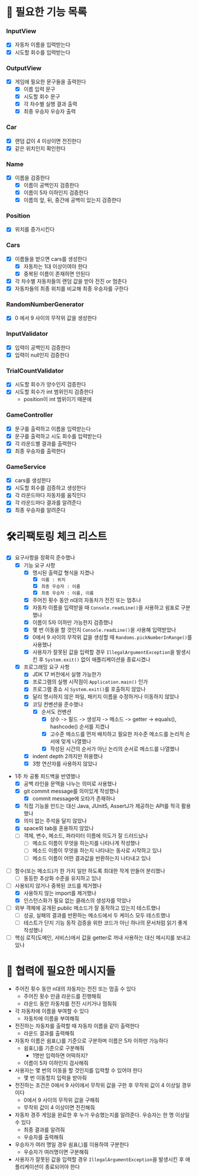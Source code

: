 # 📌 필요한 기능 목록
### InputView
- [x] 자동차 이름을 입력받는다
- [x] 시도할 회수를 입력받는다
### OutputView
- [x] 게임에 필요한 문구들을 출력한다
  - [x] 이름 입력 문구
  - [x] 시도할 회수 문구
  - [x] 각 차수별 실행 결과 출력
  - [x] 최종 우승자 우승자 출력
### Car
- [x] 랜덤 값이 4 이상이면 전진한다
- [x] 같은 위치인지 확인한다
### Name
- [x] 이름을 검증한다
  - [x] 이름이 공백인지 검증한다 
  - [x] 이름이 5자 이하인지 검증한다
  - [x] 이름의 앞, 뒤, 중간에 공백이 있는지 검증한다
### Position
- [x] 위치를 증가시킨다
### Cars
- [x] 이름들을 받으면 cars를 생성한다
  - [x] 자동차는 1대 이상이여야 한다
  - [x] 중복된 이름이 존재하면 안된다
- [x] 각 차수별 자동차들의 랜덤 값을 받아 전진 or 멈춘다
- [x] 자동차들의 최종 위치를 비교해 최종 우승자를 구한다
### RandomNumberGenerator
- [x] 0 에서 9 사이의 무작위 값을 생성한다
### InputValidator
- [x] 입력이 공백인지 검증한다
- [x] 입력이 null인지 검증한다
### TrialCountValidator
- [x] 시도할 회수가 양수인지 검증한다
- [x] 시도할 회수가 int 범위인지 검증한다
  - position이 int 범위이기 때문에
### GameController
- [x] 문구를 출력하고 이름을 입력받는다
- [x] 문구를 출력하고 시도 회수를 입력받는다
- [x] 각 라운드별 결과를 출력한다
- [x] 최종 우승자를 출력한다
### GameService
- [x] cars를 생성한다
- [x] 시도할 회수를 검증하고 생성한다
- [x] 각 라운드마다 자동차를 움직인다
- [x] 각 라운드마다 결과를 알려준다
- [x] 최종 우승자를 알려준다

# 🛠️리팩토링 체크 리스트
- [x] 요구사항을 정확히 준수했나
  - [x] 기능 요구 사항
    - [x] 명시된 출력값 형식을 지켰나
      - [x] `이름 : 위치`
      - [x] `최종 우승자 : 이름`
      - [x] `최종 우승자 : 이름, 이름`
    - [x] 주어진 횟수 동안 n대의 자동차가 전진 또는 멈추나
    - [x] 자동차 이름을 입력받을 때 `Console.readLine()`을 사용하고 쉼표로 구분했나
    - [x] 이름이 5자 이하만 가능한지 검증했나
    - [x] 몇 번 이동을 할 것인지 `Console.readLine()`을 사용해 입력받았나
    - [x] 0에서 9 사이의 무작위 값을 생성할 때 `Randoms.pickNumberInRange()`를 사용했나
    - [x] 사용자가 잘못된 값을 입력할 경우 `IllegalArgumentException`을 발생시킨 후 `System.exit()` 없이 애플리케이션을 종료시켰나
  - [x] 프로그래밍 요구 사항
    - [x] JDK 17 버전에서 실행 가능한가
    - [x] 프로그램의 실행 시작점이 `Application.main()` 인가
    - [x] 프로그램 종쇼 시 `System.exit()`를 호출하지 않았나
    - [x] 달리 명시하지 않은 파일, 패키지 이름을 수정하거나 이동하지 않았나
    - [x] 코딩 컨벤션을 준수했나
      - [x] 순서도 컨벤션
        - [x] 상수 -> 필드 -> 생성자 -> 메소드 -> getter -> equals(), hashcode() 순서를 지켰나
        - [x] 고수준 메소드를 먼저 배치하고 필요한 저수준 메소드를 논리적 순서에 맞게 나열했나
        - [x] 작성된 시간의 순서가 아닌 논리의 순서로 메소드를 나열했나
    - [x] indent depth 2까지만 허용했나
    - [x] 3항 연산자를 사용하지 않았나

- 1주 차 공통 피드백을 반영했나
  - [x] 공백 라인을 문맥을 나누는 의미로 사용했나
  - [x] git commit message를 의미있게 작성했나
    - [x] commit message에 오타가 존재하나
  - [x] 직접 기능을 만드는 대신 Java, JUnit5, AssertJ가 제공하는 API를 적극 활용했나
  - [x] 의미 없는 주석을 달지 않았나
  - [x] space와 tab을 혼용하지 않았나
  - [ ] 객체, 변수, 메소드, 파라미터 이름에 의도가 잘 드러드났나
    - [ ] 메소드 이름이 무엇을 하는지를 나타나게 작성했나
    - [ ] 메소드 이름이 무엇을 하는지 나타내는 동사로 시작하고 있나
    - [ ] 메소드 이름이 어떤 결과값을 반환하는지 나타내고 있나

- [ ] 함수(또는 메소드)가 한 가지 일만 하도록 최대한 작게 만들어 분리했나
  - [ ] 동등한 추상화 수준을 유지하고 있나
- [ ] 사용되지 않거나 중복된 코드를 제거했나
  - [x] 사용하지 않는 import를 제거했나
  - [x] 인스턴스화가 필요 없는 클래스의 생성자를 막았나
- [ ] 외부 객체에 공개된 public 메소드가 잘 동작하고 있는지 테스트했나
  - [ ] 성공, 실패의 결과를 반환하는 메소드에서 두 케이스 모두 테스트했나
  - [ ] 테스트가 단지 기능 동작 검증을 위한 코드가 아닌 하나의 문서처럼 읽기 좋게 작성했나
- [ ] 핵심 로직(도메인, 서비스)에서 값을 getter로 꺼내 사용하는 대신 메시지를 보내고 있나

# 📌 협력에 필요한 메시지들
- 주어진 횟수 동안 n대의 자동차는 전진 또는 멈출 수 있다
  - 주어진 횟수 만큼 라운드를 진행해줘
  - 라운드 동안 자동차를 전진 시키거나 멈춰줘
- 각 자동차에 이름을 부여할 수 있다
  - 자동차에 이름을 부여해줘
- 전진하는 자동차를 출력할 때 자동차 이름을 같이 출력한다
  - 라운드 결과를 출력해줘
- 자동차 이름은 쉼표(,)를 기준으로 구분하며 이름은 5자 이하만 가능하다
  - 쉼표(,)를 기준으로 구분해줘
    - 1명만 입력하면 어떡하지?
  - 이름이 5자 이하인지 검사해줘
- 사용자는 몇 번의 이동을 할 것인지를 입력할 수 있어야 한다
  - 몇 번 이동할지 입력을 받아줘
- 전진하는 조건은 0에서 9 사이에서 무작위 값을 구한 후 무작위 값이 4 이상일 경우이다
  - 0에서 9 사이의 무작위 값을 구해줘
  - 무작위 값이 4 이상이면 전진해줘
- 자동차 경주 게임을 완료한 후 누가 우승했는지를 알려준다. 우승자는 한 명 이상일 수 있다
  - 최종 결과를 알려줘
  - 우승자를 출력해줘
- 우승자가 여러 명일 경우 쉼표(,)를 이용하여 구분한다
  - 우승자가 여러명이면 구분해줘
- 사용자가 잘못된 값을 입력할 경우 `IllegalArgumentException`을 발생시킨 후 애플리케이션이 종료되어야 한다
